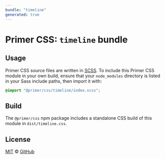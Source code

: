 ```yaml
---
bundle: "timeline"
generated: true
---
```


# Primer CSS: `timeline` bundle

## Usage

Primer CSS source files are written in [SCSS]. To include this Primer CSS module in your own build, ensure that your `node_modules` directory is listed in your Sass include paths, then import it with:

```scss
@import "@primer/css/timeline/index.scss";
```

## Build

The `@primer/css` npm package includes a standalone CSS build of this module in `dist/timeline.css`.

## License

[MIT](https://github.com/primer/css/blob/main/LICENSE) &copy; [GitHub](https://github.com/)


[scss]: https://sass-lang.com/documentation/syntax#scss
